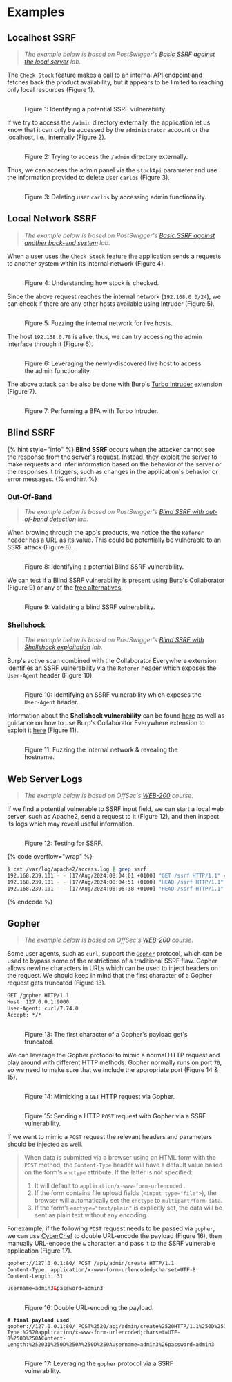# Examples

## Localhost SSRF <a href="#localhost-ssrf" id="localhost-ssrf"></a>

> _The example below is based on PostSwigger's_ [_Basic SSRF against the local server_](https://portswigger.net/web-security/ssrf/lab-basic-ssrf-against-localhost) _lab._

The `Check Stock` feature makes a call to an internal API endpoint and fetches back the product availability, but it appears to be limited to reaching only local resources (Figure 1).

<figure><img src="../../.gitbook/assets/web_ssrf_1.avif" alt=""><figcaption><p>Figure 1: Identifying a potential SSRF vulnerability.</p></figcaption></figure>

If we try to access the `/admin` directory externally, the application let us know that it can only be accessed by the `administrator` account or the localhost, i.e., internally (Figure 2).

<figure><img src="../../.gitbook/assets/web_ssrf_2.png" alt=""><figcaption><p>Figure 2: Trying to access the <code>/admin</code> directory externally.</p></figcaption></figure>

Thus, we can access the admin panel via the `stockApi` parameter and use the information provided to delete user `carlos` (Figure 3).

<figure><img src="../../.gitbook/assets/web_ssrf_3.png" alt=""><figcaption><p>Figure 3: Deleting user <code>carlos</code> by accessing admin functionality.</p></figcaption></figure>

## Local Network SSRF <a href="#local-network-ssrf" id="local-network-ssrf"></a>

> _The example below is based on PostSwigger's_ [_Basic SSRF against another back-end system_](https://portswigger.net/web-security/ssrf/lab-basic-ssrf-against-backend-system) _lab._

When a user uses the `Check Stock` feature the application sends a requests to another system within its internal network (Figure 4).

<figure><img src="../../.gitbook/assets/web_ssrf_4.png" alt=""><figcaption><p>Figure 4: Understanding how stock is checked.</p></figcaption></figure>

Since the above request reaches the internal network (`192.168.0.0/24`), we can check if there are any other hosts available using Intruder (Figure 5).

<figure><img src="../../.gitbook/assets/web_ssrf_5.avif" alt=""><figcaption><p>Figure 5: Fuzzing the internal network for live hosts.</p></figcaption></figure>

The host `192.168.0.78` is alive, thus, we can try accessing the admin interface through it (Figure 6).

<figure><img src="../../.gitbook/assets/web_ssrf_6.avif" alt=""><figcaption><p>Figure 6: Leveraging the newly-discovered live host to access the admin functionality.</p></figcaption></figure>

The above attack can be also be done with Burp's [Turbo Intruder](https://portswigger.net/bappstore/9abaa233088242e8be252cd4ff534988) extension (Figure 7).

<figure><img src="../../.gitbook/assets/web_ssrf_7.png" alt=""><figcaption><p>Figure 7: Performing a BFA with Turbo Intruder.</p></figcaption></figure>

## Blind SSRF <a href="#blind-ssrf" id="blind-ssrf"></a>

{% hint style="info" %}
**Blind SSRF** occurs when the attacker cannot see the response from the server's request. Instead, they exploit the server to make requests and infer information based on the behavior of the server or the responses it triggers, such as changes in the application's behavior or error messages.
{% endhint %}

### Out-Of-Band <a href="#out-of-band" id="out-of-band"></a>

> _The example below is based on PostSwigger's_ [_Blind SSRF with out-of-band detection_](https://portswigger.net/web-security/ssrf/blind/lab-out-of-band-detection) _lab._

When browing through the app's products, we notice the the `Referer` header has a URL as its value. This could be potentially be vulnerable to an SSRF attack (Figure 8).

<figure><img src="../../.gitbook/assets/web_ssrf_8.avif" alt=""><figcaption><p>Figure 8: Identifying a potential Blind SSRF vulnerability.</p></figcaption></figure>

We can test if a Blind SSRF vulnerability is present using Burp's Collaborator (Figure 9) or any of the [free alternatives](https://x7331.gitbook.io/boxes/tl-dr/api/tests/ssrf#general-information).

<figure><img src="../../.gitbook/assets/web_ssrf_9.avif" alt=""><figcaption><p>Figure 9: Validating a blind SSRF vulnerability.</p></figcaption></figure>

### Shellshock <a href="#shellshock" id="shellshock"></a>

> _The example below is based on PostSwigger's_ [_Blind SSRF with Shellshock exploitation_](https://portswigger.net/web-security/ssrf/blind/lab-shellshock-exploitation) _lab._

Burp's active scan combined with the Collaborator Everywhere extension identifies an SSRF vulnerability via the `Referer` header which exposes the `User-Agent` header (Figure 10).

<figure><img src="../../.gitbook/assets/web_ssrf_10.avif" alt=""><figcaption><p>Figure 10: Identifying an SSRF vulnerability which exposes the <code>User-Agent</code> header.</p></figcaption></figure>

Information about the **Shellshock vulnerability** can be found [here](https://beaglesecurity.com/blog/vulnerability/shellshock-bash-bug.html) as well as guidance on how to use Burp's Collaborator Everywhere extension to exploit it [here](https://github.com/anmolksachan/Blind-SSRF-with-Shellshock-exploitation) (Figure 11).

<figure><img src="../../.gitbook/assets/web_ssrf_11.avif" alt=""><figcaption><p>Figure 11: Fuzzing the internal network &#x26; revealing the hostname.</p></figcaption></figure>

## Web Server Logs

> _The example below is based on OffSec's_ [_WEB-200_](https://www.offsec.com/courses/web-200/) _course._

If we find a potential vulnerable to SSRF input field, we can start a local web server, such as Apache2, send a request to it (Figure 12), and then inspect its logs which may reveal useful information.

<figure><img src="../../.gitbook/assets/web_ssrf_verify_link.png" alt=""><figcaption><p>Figure 12: Testing for SSRF.</p></figcaption></figure>

{% code overflow="wrap" %}
```bash
$ cat /var/log/apache2/access.log | grep ssrf
192.168.239.101 - - [17/Aug/2024:08:04:01 +0100] "GET /ssrf HTTP/1.1" 404 493 "-" "python-requests/2.26.0"
192.168.239.101 - - [17/Aug/2024:08:04:51 +0100] "HEAD /ssrf HTTP/1.1" 404 140 "-" "curl/7.79.1"
192.168.239.101 - - [17/Aug/2024:08:05:38 +0100] "HEAD /ssrf HTTP/1.1" 404 196 "-" "Wget/1.21.1"
```
{% endcode %}

## Gopher

> _The example below is based on OffSec's_ [_WEB-200_](https://www.offsec.com/courses/web-200/) _course._

Some user agents, such as `curl`, support the [`Gopher`](https://en.wikipedia.org/wiki/Gopher_\(protocol\)) protocol, which can be used to bypass some of the restrictions of a traditional SSRF flaw. Gopher allows newline characters in URLs which can be used to inject headers on the request. We should keep in mind that the first character of a Gopher request gets truncated (Figure 13).

```html
GET /gopher HTTP/1.1
Host: 127.0.0.1:9000
User-Agent: curl/7.74.0
Accept: */*
```

<figure><img src="../../.gitbook/assets/web_ssrf_gopher_1.png" alt=""><figcaption><p>Figure 13: The first character of a Gopher's payload get's truncated.</p></figcaption></figure>

We can leverage the Gopher protocol to mimic a normal HTTP request and play around with different HTTP methods. Gopher normally runs on port `70`, so we need to make sure that we include the appropriate port (Figure 14 & 15).

<figure><img src="../../.gitbook/assets/web_ssrf_gopher_2.png" alt=""><figcaption><p>Figure 14: Mimicking a <code>GET</code> HTTP request via Gopher.</p></figcaption></figure>

<figure><img src="../../.gitbook/assets/web_ssrf_gopher_3.png" alt=""><figcaption><p>Figure 15: Sending a HTTP <code>POST</code> request with Gopher via a SSRF vulnerability.</p></figcaption></figure>

If we want to mimic a `POST` request the relevant headers and parameters should be injected as well.

> When data is submitted via a browser using an HTML form with the `POST` method, the `Content-Type` header will have a default value based on the form's `enctype` attribute. If the latter is not specified:
>
> 1. It will default to `application/x-www-form-urlencoded` .
> 2. If the form contains file upload fields (`<input type="file">`), the browser will automatically set the `enctype` to `multipart/form-data`.
> 3. If the form’s `enctype="text/plain"` is explicitly set, the data will be sent as plain text without any encoding.

For example, if the following `POST` request needs to be passed via `gopher`, we can use [CyberChef](https://gchq.github.io/CyberChef/#recipe=URL_Encode\(false\)URL_Encode\(false\)\&input=Z29waGVyOi8vMTI3LjAuMC4xOjgwL19QT1NUIC9hcGkvYWRtaW4vY3JlYXRlIEhUVFAvMS4xDQpDb250ZW50LVR5cGU6IGFwcGxpY2F0aW9uL3gtd3d3LWZvcm0tdXJsZW5jb2RlZDtjaGFyc2V0PVVURi04DQpDb250ZW50LUxlbmd0aDogMzENCg0KdXNlcm5hbWU9YWRtaW4xJnBhc3N3b3JkPWFkbWluMQ0K\&ieol=CRLF\&oeol=CRLF) to double URL-encode the payload (Figure 16), then manually URL-encode the `&` character, and pass it to the SSRF vulnerable application (Figure 17).

```html
gopher://127.0.0.1:80/_POST /api/admin/create HTTP/1.1
Content-Type: application/x-www-form-urlencoded;charset=UTF-8
Content-Length: 31

username=admin3&password=admin3
```

<figure><img src="../../.gitbook/assets/web_ssrf_gopher_cyberchef.png" alt=""><figcaption><p>Figure 16: Double URL-encoding the payload.</p></figcaption></figure>

<pre class="language-bash" data-overflow="wrap"><code class="lang-bash"><strong># final payload used
</strong>gopher://127.0.0.1:80/_POST%2520/api/admin/create%2520HTTP/1.1%250D%250AContent-Type:%2520application/x-www-form-urlencoded;charset=UTF-8%250D%250AContent-Length:%252031%250D%250A%250D%250Ausername=admin3%26password=admin3
</code></pre>

<figure><img src="../../.gitbook/assets/glau_ssrf_final_payload.png" alt=""><figcaption><p>Figure 17: Leveraging the <code>gopher</code> protocol via a SSRF vulnerability.</p></figcaption></figure>
